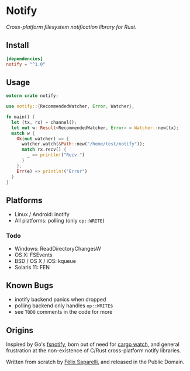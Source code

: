 # Notify

_Cross-platform filesystem notification library for Rust._

## Install

```toml
[dependencies]
notify = "^1.0"
```

## Usage

```rust
extern crate notify;

use notify::{RecommendedWatcher, Error, Watcher};

fn main() {
  let (tx, rx) = channel();
  let mut w: Result<RecommendedWatcher, Error> = Watcher::new(tx);
  match w {
    Ok(mut watcher) => {
      watcher.watch(&Path::new("/home/test/notify"));
      match rx.recv() {
        _ => println!("Recv.")
      }
    },
    Err(e) => println!("Error")
  }
}
```

## Platforms

- Linux / Android: inotify
- All platforms: polling (only `op::WRITE`)

### Todo

- Windows: ReadDirectoryChangesW
- OS X: FSEvents
- BSD / OS X / iOS: kqueue
- Solaris 11: FEN

## Known Bugs

- inotify backend panics when dropped
- polling backend only handles `op::WRITE`s
- see `TODO` comments in the code for more

## Origins

Inspired by Go's [fsnotify](https://github.com/go-fsnotify/fsnotify), born out
of need for [cargo watch](https://github.com/passcod/cargo-watch), and general
frustration at the non-existence of C/Rust cross-platform notify libraries.

Written from scratch by [Félix Saparelli](https://passcod.name), and released
in the Public Domain.
